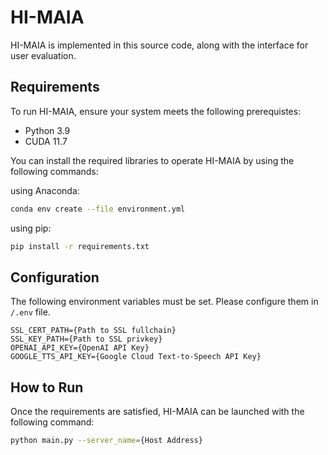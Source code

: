 # HI-MAIA

HI-MAIA is implemented in this source code, along with the interface for user evaluation.

## Requirements

To run HI-MAIA, ensure your system meets the following prerequistes:

- Python 3.9
- CUDA 11.7

You can install the required libraries to operate HI-MAIA by using the following commands:

using Anaconda:

```bash
conda env create --file environment.yml
```

using pip:

```bash
pip install -r requirements.txt
```

## Configuration

The following environment variables must be set. Please configure them in `/.env` file.

```
SSL_CERT_PATH={Path to SSL fullchain}
SSL_KEY_PATH={Path to SSL privkey}
OPENAI_API_KEY={OpenAI API Key}
GOOGLE_TTS_API_KEY={Google Cloud Text-to-Speech API Key}
```

## How to Run

Once the requirements are satisfied, HI-MAIA can be launched with the following command:

```bash
python main.py --server_name={Host Address}
```
